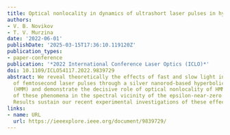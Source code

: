 ```yaml
---
title: Optical nonlocality in dynamics of ultrashort laser pulses in hyperbolic metamaterials
authors:
- V. B. Novikov
- T. V. Murzina
date: '2022-06-01'
publishDate: '2025-03-15T17:36:10.119120Z'
publication_types:
- paper-conference
publication: '*2022 International Conference Laser Optics (ICLO)*'
doi: 10.1109/ICLO54117.2022.9839729
abstract: We reveal theoretically the effects of fast and slow light in transmission
  of femtosecond laser pulses through a silver nanorod-based hyperbolic metamaterial
  (HMM) and demonstrate the decisive role of optical nonlocality of HMMs in the appearance
  of these phenomena in the spectral vicinity of the epsilon-near-zero regime of HMM.
  Results sustain our recent experimental investigations of these effects.
links:
- name: URL
  url: https://ieeexplore.ieee.org/document/9839729/
---
```

